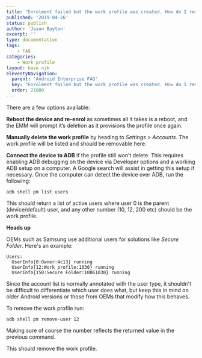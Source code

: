 ```yaml
---
title: "Enrolment failed but the work profile was created. How do I remove it?"
published: '2019-04-26'
status: publish
author: 'Jason Bayton'
excerpt: ''
type: documentation
tags: 
    - FAQ
categories:
    - Work profile
layout: base.njk
eleventyNavigation:
  parent: 'Android Enterprise FAQ'
  key: "Enrolment failed but the work profile was created. How do I remove it?"
  order: 21000
--- 
```

There are a few options available:

**Reboot the device and re-enrol** as sometimes all it takes is a reboot, and the EMM will prompt it’s deletion as it provisions the profile once again.

**Manually delete the work profile** by heading to *Settings &gt; Accounts*. The work profile will be listed and should be removable here.

**Connect the device to ADB** if the profile still won’t delete. This requires enabling ADB debugging on the device via Developer options and a working ADB setup on a computer. A Google search will assist in getting this setup if necessary. Once the computer can detect the device over ADB, run the following:

`adb shell pm list users`

This should return a list of active users where user 0 is the parent (device/default) user, and any other number (10, 12, 200 etc) should be the work profile. 

<div class="callout">

**Heads up**

OEMs such as Samsung use additional users for solutions like _Secure Folder_. Here's an example:

```
Users:
  UserInfo{0:Owner:4c13} running
  UserInfo{12:Work profile:1030} running
  UserInfo{150:Secure Folder:10061030} running

```

Since the account list is normally annotated with the user type, it shouldn't be difficult to differentiate which user does what, but keep this in mind on older Android versions or those from OEMs that modify how this behaves.

</div>

To remove the work profile run:

`adb shell pm remove-user 12`

Making sure of course the number reflects the returned value in the previous command.

This should remove the work profile.

